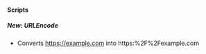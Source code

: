 
#### Scripts
##### New: URLEncode
- Converts
  https://example.com
  into
  https:%2F%2Fexample.com
